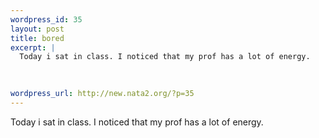 ```yaml
--- 
wordpress_id: 35
layout: post
title: bored
excerpt: |
  Today i sat in class. I noticed that my prof has a lot of energy.  
  
  

wordpress_url: http://new.nata2.org/?p=35
---
```

Today i sat in class. I noticed that my prof has a lot of energy.  


